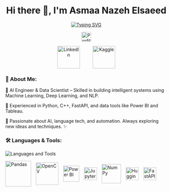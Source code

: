 <h1 align="center">Hi there 👋, I'm Asmaa Nazeh Elsaeed</h1>

<p align="center">
  <a href="https://github.com/DenverCoder1/readme-typing-svg">
    <img src="https://readme-typing-svg.herokuapp.com/?lines=AI%20Engineer;Data%20Scientist;Machine%20Learning%20%26%20Deep%20Learning;Always%20learning%20new%20things&center=true&width=500&height=50" alt="Typing SVG"/>
  </a>
</p>

<p align="center">
  <img src="https://komarev.com/ghpvc/?username=Asmaa-Nazeh&color=blue" height="30" alt="Profile views"/>
</p>

<p align="center" style="display:flex; justify-content:center; gap:40px;">
  <a href="https://www.linkedin.com/in/asmaa-nazeh">
    <img src="https://cdn-icons-png.flaticon.com/512/174/174857.png" height="70" alt="LinkedIn" />
  </a>
  <a href="https://www.kaggle.com/asmaanazeh">
    <img src="https://upload.wikimedia.org/wikipedia/commons/4/43/Kaggle_logo.png" height="70" alt="Kaggle"/>
  </a>
</p>

<h3 align="left">💎 About Me:</h3>
<p align="left">🔹 AI Engineer & Data Scientist – Skilled in building intelligent systems using Machine Learning, Deep Learning, and NLP.</p>
<p align="left">🔹 Experienced in Python, C++, FastAPI, and data tools like Power BI and Tableau.</p>
<p align="left">🔹 Passionate about AI, language tech, and automation. Always exploring new ideas and techniques. ✨</p>

<h3 align="left">🛠️ Languages & Tools:</h3>
<p align="left">
  <img src="https://skillicons.dev/icons?i=python,cpp,docker,git,vscode,linux,pytorch,tensorflow" alt="Languages and Tools"/>
</p>

<p align="left" style="display:flex; gap:15px; flex-wrap: wrap; align-items:center;">
  <img src="https://upload.wikimedia.org/wikipedia/commons/e/ed/Pandas_logo.svg" alt="Pandas" width="80" />
  <img src="https://upload.wikimedia.org/wikipedia/commons/3/3f/OpenCV_Logo_with_text_svg_version.svg" alt="OpenCV" width="70" />
  <img src="https://upload.wikimedia.org/wikipedia/commons/c/c8/Microsoft_Power_BI_Logo.svg" alt="Power BI" width="50" />
  <img src="https://upload.wikimedia.org/wikipedia/commons/3/38/Jupyter_logo.svg" alt="Jupyter" width="40" />
  <img src="https://upload.wikimedia.org/wikipedia/commons/3/31/NumPy_logo_2020.svg" alt="NumPy" width="60" />
  <img src="https://huggingface.co/front/assets/huggingface_logo-noborder.svg" alt="Hugging Face" width="40" />
  <img src="https://cdn.worldvectorlogo.com/logos/fastapi.svg" alt="FastAPI" width="40" />
</p>
